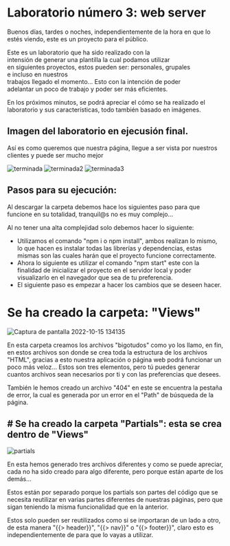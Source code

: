 # Laboratorio número 3: web server

Buenos días, tardes o noches, independientemente de la hora en que lo estés viendo, este es un proyecto para el público.

Este es un laboratorio que ha sido realizado con la intensión de generar una plantilla la cual podamos utilizar en siguientes proyectos, estos pueden ser: personales, grupales e incluso en nuestros trabajos llegado el momento... Esto con la intención de poder adelantar un poco de trabajo y poder ser más eficientes.

En los próximos minutos, se podrá apreciar el cómo se ha realizado el laboratorio y sus características, todo también basado en imágenes.

## Imagen del laboratorio en ejecusión final. 

Así es como queremos que nuestra página, llegue a ser vista por nuestros clientes y puede ser mucho mejor

![terminada](https://user-images.githubusercontent.com/105325885/196001834-d1bd0617-d4bc-4b5c-8969-5d13c07e0104.png)
![terminada2](https://user-images.githubusercontent.com/105325885/196001947-655f94dc-4bd2-4852-aeef-69521aaad276.png)
![terminada3](https://user-images.githubusercontent.com/105325885/196001990-4eb99474-0ca5-4ad1-a99a-227966fba39b.png)

## Pasos para su ejecución:

Al descargar la carpeta debemos hace los siguientes paso para que funcione en su totalidad, tranquil@s no es muy complejo...

Al no tener una alta complejidad solo debemos hacer lo siguiente:

* Utilizamos el comando "npm i o npm install", ambos realizan lo mismo, lo que hacen es instalar todas las librerías y dependencias, estas mismas son las cuales harán que el proyecto funcione correctamente.
* Ahora lo siguiente es utilizar el comando "npm start" este con la finalidad de inicializar el proyecto en el servidor local y poder visualizarlo en el navegador que sea de tu preferencia.
* El siguiente paso es empezar a hacer los cambios que se deseen hacer.

# Se ha creado la carpeta: "Views"

![Captura de pantalla 2022-10-15 134135](https://user-images.githubusercontent.com/105325885/196003005-d77d37f2-c360-4f03-9734-a2fb62ae4c52.png)

En esta carpeta creamos los archivos "bigotudos" como yo los llamo, en fin, en estos archivos son donde se crea toda la estructura de los archivos "HTML", gracias a esto nuestra aplicación o página web podrá funcionar un poco más veloz... Estos son tres elementos, pero tú puedes generar cuantos archivos sean necesarios por ti y con las preferencias que desees.

También le hemos creado un archivo "404" en este se encuentra la pestaña de error, la cual es generada por un error en el "Path" de búsqueda de la página.

## # Se ha creado la carpeta "Partials": esta se crea dentro de "Views"

![partials](https://user-images.githubusercontent.com/105325885/196005769-92dc6e09-993c-4d75-9327-8f9fb94ed5cc.png)

En esta hemos generado tres archivos diferentes y como se puede apreciar, cada no ha sido creado para algo diferente, pero porque están aparte de los demás...

Estos están por separado porque los partials son partes del código que se necesita reutilizar en varias partes diferentes de nuestras páginas, pero que sigan teniendo la misma funcionalidad que en la anterior.

Estos solo pueden ser reutilizados como si se importaran de un lado a otro, de esta manera "{{> header}}", "{{> nav}}" o "{{> footer}}", claro esto es independientemente de para que lo vayas a utilizar.
